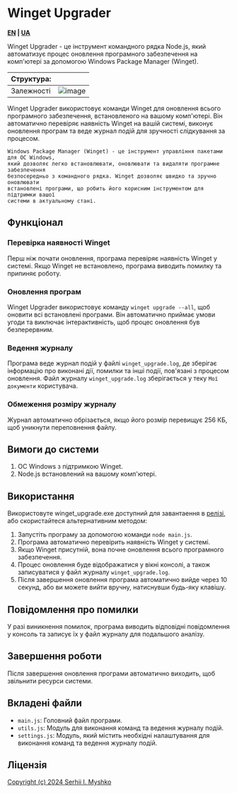 # Winget Upgrader

**[EN](https://github.com/sergeiown/Winget_Upgrade/blob/main/readme.md) | [UA](https://github.com/sergeiown/Winget_Upgrade/blob/main/readme_ua.md)**

Winget Upgrader - це інструмент командного рядка Node.js, який автоматизує процес оновлення програмного забезпечення на комп'ютері за допомогою Windows Package Manager (Winget).

| Структура: |  |
| --- | --- |
| Залежності | ![image](https://github.com/sergeiown/Winget_Upgrade/assets/112722061/978c9947-0c51-4930-b8f3-0599bab2ef03) |

Winget Upgrader використовує команди Winget для оновлення всього програмного забезпечення, встановленого на вашому комп'ютері. Він автоматично перевіряє наявність Winget на вашій системі, виконує оновлення програм та веде журнал подій для зручності слідкування за процесом.

```
Windows Package Manager (Winget) - це інструмент управління пакетами для ОС Windows,
який дозволяє легко встановлювати, оновлювати та видаляти програмне забезпечення
безпосередньо з командного рядка. Winget дозволяє швидко та зручно оновлювати
встановлені програми, що робить його корисним інструментом для підтримки вашої
системи в актуальному стані.
```

## Функціонал

### Перевірка наявності Winget
Перш ніж почати оновлення, програма перевіряє наявність Winget у системі. Якщо Winget не встановлено, програма виводить помилку та припиняє роботу.

### Оновлення програм
Winget Upgrader використовує команду `winget upgrade --all`, щоб оновити всі встановлені програми. Він автоматично приймає умови угоди та виключає інтерактивність, щоб процес оновлення був безперервним.

### Ведення журналу
Програма веде журнал подій у файлі `winget_upgrade.log`, де зберігає інформацію про виконані дії, помилки та інші події, пов'язані з процесом оновлення.
Файл журналу `winget_upgrade.log` зберігається у теку `Мої документи` користувача.

### Обмеження розміру журналу
Журнал автоматично обрізається, якщо його розмір перевищує 256 КБ, щоб уникнути переповнення файлу.

## Вимоги до системи

1. ОС Windows з підтримкою Winget.
2. Node.js встановлений на вашому комп'ютері.

## Використання

Використовуте winget_upgrade.exe доступний для завантаення в [релізі](https://github.com/sergeiown/Winget_Upgrade/releases), або скористайтеся альтернативним методом:

1. Запустіть програму за допомогою команди `node main.js`.
2. Програма автоматично перевірить наявність Winget у системі.
3. Якщо Winget присутній, вона почне оновлення всього програмного забезпечення.
4. Процес оновлення буде відображатися у вікні консолі, а також записуватися у файл журналу `winget_upgrade.log`.
5. Після завершення оновлення програма автоматично вийде через 10 секунд, або ви можете вийти вручну, натиснувши будь-яку клавішу.

## Повідомлення про помилки

У разі виникнення помилок, програма виводить відповідні повідомлення у консоль та записує їх у файл журналу для подальшого аналізу.

## Завершення роботи

Після завершення оновлення програми автоматично виходить, щоб звільнити ресурси системи.

## Вкладені файли

- `main.js`: Головний файл програми.
- `utils.js`: Модуль для виконання команд та ведення журналу подій.
- `settings.js`: Модуль, який містить необхідні налаштування для виконання команд та ведення журналу подій.

## Ліцензія

[Copyright (c) 2024 Serhii I. Myshko](https://github.com/sergeiown/Winget_Upgrade/blob/main/LICENSE)
